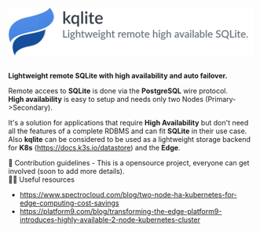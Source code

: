 <picture>
 <img alt="rqlite logo" src="../kqlite-logo-with-text.png" width='500px'>
</picture>

## 

**Lightweight remote SQLite with high availability and auto failover.**

Remote accees to **SQLite** is done via the **PostgreSQL** wire protocol.<br>
**High availability** is easy to setup and needs only two Nodes (Primary->Secondary).<br>

It's a solution for applications that require **High Availability** but don't need all the features of a complete RDBMS and can fit **SQLite** in their use case.<br>
Also **kqlite** can be considered to be used as a lightweight storage backend for **K8s** (https://docs.k3s.io/datastore) and the **Edge**.<br>

🌈 Contribution guidelines - This is a opensource project, everyone can get involved (soon to add more details).<br>
👩‍💻 Useful resources 
- https://www.spectrocloud.com/blog/two-node-ha-kubernetes-for-edge-computing-cost-savings <br>
- https://platform9.com/blog/transforming-the-edge-platform9-introduces-highly-available-2-node-kubernetes-cluster<br>


